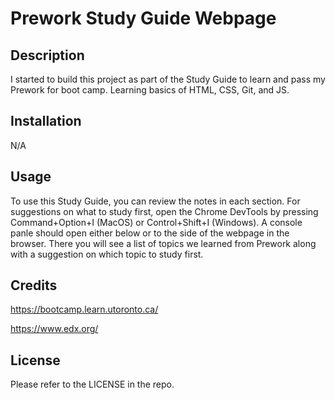 # Prework Study Guide Webpage

## Description

I started to build this project as part of the Study Guide to learn and pass my Prework for boot camp. Learning basics of HTML, CSS, Git, and JS.

## Installation

N/A

## Usage

To use this Study Guide, you can review the notes in each section. For suggestions on what to study first, open the Chrome DevTools by pressing Command+Option+I (MacOS) or Control+Shift+I (Windows). A console panle should open either below or to the side of the webpage in the browser. There you will see a list of topics we learned from Prework along with a suggestion on which topic to study first.

## Credits

https://bootcamp.learn.utoronto.ca/

https://www.edx.org/

## License

Please refer to the LICENSE in the repo.
